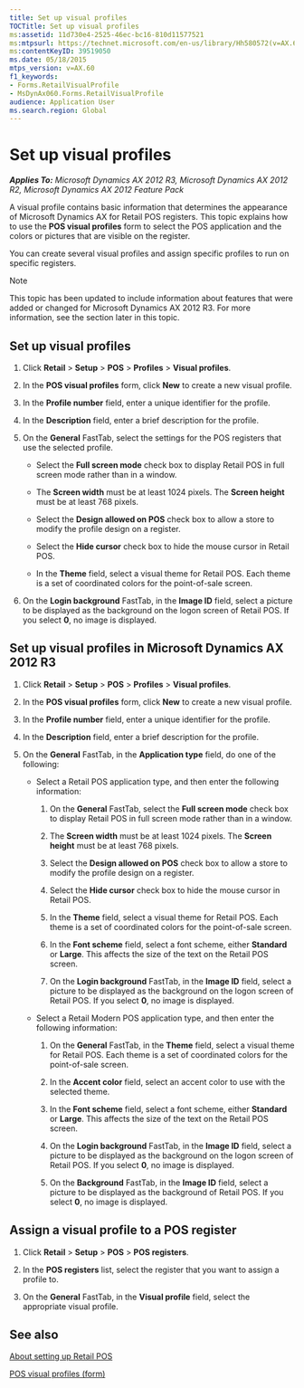 ```yaml
---
title: Set up visual profiles
TOCTitle: Set up visual profiles
ms:assetid: 11d730e4-2525-46ec-bc16-810d11577521
ms:mtpsurl: https://technet.microsoft.com/en-us/library/Hh580572(v=AX.60)
ms:contentKeyID: 39519050
ms.date: 05/18/2015
mtps_version: v=AX.60
f1_keywords:
- Forms.RetailVisualProfile
- MsDynAx060.Forms.RetailVisualProfile
audience: Application User
ms.search.region: Global
---
```


# Set up visual profiles 


_**Applies To:** Microsoft Dynamics AX 2012 R3, Microsoft Dynamics AX 2012 R2, Microsoft Dynamics AX 2012 Feature Pack_

A visual profile contains basic information that determines the appearance of Microsoft Dynamics AX for Retail POS registers. This topic explains how to use the **POS visual profiles** form to select the POS application and the colors or pictures that are visible on the register.

You can create several visual profiles and assign specific profiles to run on specific registers.


> [!NOTE]
> <P>This topic has been updated to include information about features that were added or changed for Microsoft Dynamics AX 2012 R3. For more information, see the section later in this topic.</P>



## Set up visual profiles

1.  Click **Retail** \> **Setup** \> **POS** \> **Profiles** \> **Visual profiles**.

2.  In the **POS visual profiles** form, click **New** to create a new visual profile.

3.  In the **Profile number** field, enter a unique identifier for the profile.

4.  In the **Description** field, enter a brief description for the profile.

5.  On the **General** FastTab, select the settings for the POS registers that use the selected profile.
    
      - Select the **Full screen mode** check box to display Retail POS in full screen mode rather than in a window.
    
      - The **Screen width** must be at least 1024 pixels. The **Screen height** must be at least 768 pixels.
    
      - Select the **Design allowed on POS** check box to allow a store to modify the profile design on a register.
    
      - Select the **Hide cursor** check box to hide the mouse cursor in Retail POS.
    
      - In the **Theme** field, select a visual theme for Retail POS. Each theme is a set of coordinated colors for the point-of-sale screen.

6.  On the **Login background** FastTab, in the **Image ID** field, select a picture to be displayed as the background on the logon screen of Retail POS. If you select **0**, no image is displayed.

## Set up visual profiles in Microsoft Dynamics AX 2012 R3

1.  Click **Retail** \> **Setup** \> **POS** \> **Profiles** \> **Visual profiles**.

2.  In the **POS visual profiles** form, click **New** to create a new visual profile.

3.  In the **Profile number** field, enter a unique identifier for the profile.

4.  In the **Description** field, enter a brief description for the profile.

5.  On the **General** FastTab, in the **Application type** field, do one of the following:
    
      - Select a Retail POS application type, and then enter the following information:
        
        1.  On the **General** FastTab, select the **Full screen mode** check box to display Retail POS in full screen mode rather than in a window.
        
        2.  The **Screen width** must be at least 1024 pixels. The **Screen height** must be at least 768 pixels.
        
        3.  Select the **Design allowed on POS** check box to allow a store to modify the profile design on a register.
        
        4.  Select the **Hide cursor** check box to hide the mouse cursor in Retail POS.
        
        5.  In the **Theme** field, select a visual theme for Retail POS. Each theme is a set of coordinated colors for the point-of-sale screen.
        
        6.  In the **Font scheme** field, select a font scheme, either **Standard** or **Large**. This affects the size of the text on the Retail POS screen.
        
        7.  On the **Login background** FastTab, in the **Image ID** field, select a picture to be displayed as the background on the logon screen of Retail POS. If you select **0**, no image is displayed.
    
      - Select a Retail Modern POS application type, and then enter the following information:
        
        1.  On the **General** FastTab, in the **Theme** field, select a visual theme for Retail POS. Each theme is a set of coordinated colors for the point-of-sale screen.
        
        2.  In the **Accent color** field, select an accent color to use with the selected theme.
        
        3.  In the **Font scheme** field, select a font scheme, either **Standard** or **Large**. This affects the size of the text on the Retail POS screen.
        
        4.  On the **Login background** FastTab, in the **Image ID** field, select a picture to be displayed as the background on the logon screen of Retail POS. If you select **0**, no image is displayed.
        
        5.  On the **Background** FastTab, in the **Image ID** field, select a picture to be displayed as the background of Retail POS. If you select **0**, no image is displayed.

## Assign a visual profile to a POS register

1.  Click **Retail** \> **Setup** \> **POS** \> **POS registers**.

2.  In the **POS registers** list, select the register that you want to assign a profile to.

3.  On the **General** FastTab, in the **Visual profile** field, select the appropriate visual profile.

## See also

[About setting up Retail POS](about-setting-up-retail-pos.md)

[POS visual profiles (form)](https://technet.microsoft.com/en-us/library/hh597120\(v=ax.60\))

  


